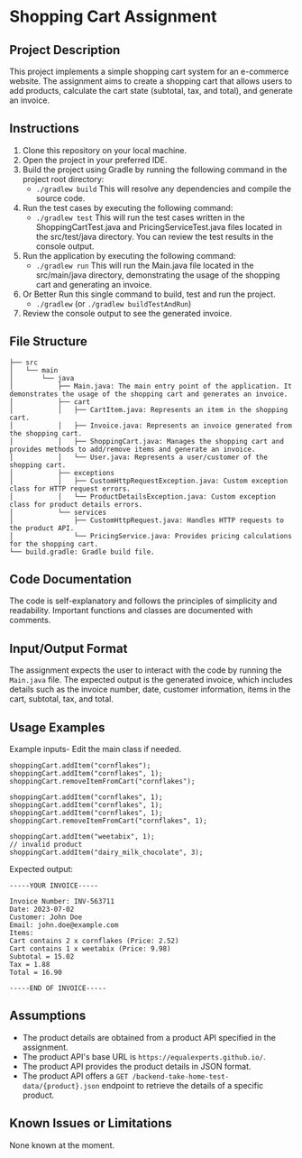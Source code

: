 # Shopping Cart Assignment

## Project Description
This project implements a simple shopping cart system for an e-commerce website. The assignment aims to create a shopping cart that allows users to add products, calculate the cart state (subtotal, tax, and total), and generate an invoice.

## Instructions
1. Clone this repository on your local machine.
2. Open the project in your preferred IDE.
3. Build the project using Gradle by running the following command in the project root directory:
   * `./gradlew build`
   This will resolve any dependencies and compile the source code.
4. Run the test cases by executing the following command:
   * `./gradlew test`
   This will run the test cases written in the ShoppingCartTest.java and PricingServiceTest.java files located in the src/test/java directory. You can review the test results in the console output.
5. Run the application by executing the following command:
   * `./gradlew run` This will run the Main.java file located in the src/main/java directory, demonstrating the usage of the shopping cart and generating an invoice.
6. Or Better Run this single command to build, test and run the project.
   *  `./gradlew` (or `./gradlew buildTestAndRun`)
7. Review the console output to see the generated invoice.


## File Structure

````
├── src
│   └── main
│       └── java
│           ├── Main.java: The main entry point of the application. It demonstrates the usage of the shopping cart and generates an invoice.
│           ├── cart
│           │   ├── CartItem.java: Represents an item in the shopping cart.
│           │   ├── Invoice.java: Represents an invoice generated from the shopping cart.
│           │   ├── ShoppingCart.java: Manages the shopping cart and provides methods to add/remove items and generate an invoice.
│           │   └── User.java: Represents a user/customer of the shopping cart.
│           ├── exceptions
│           │   ├── CustomHttpRequestException.java: Custom exception class for HTTP request errors.
│           │   └── ProductDetailsException.java: Custom exception class for product details errors.
│           └── services
│               ├── CustomHttpRequest.java: Handles HTTP requests to the product API.
│               └── PricingService.java: Provides pricing calculations for the shopping cart.
└── build.gradle: Gradle build file.
````
## Code Documentation
The code is self-explanatory and follows the principles of simplicity and readability. Important functions and classes are documented with comments.

## Input/Output Format
The assignment expects the user to interact with the code by running the `Main.java` file. The expected output is the generated invoice, which includes details such as the invoice number, date, customer information, items in the cart, subtotal, tax, and total.

## Usage Examples
Example inputs- Edit the main class if needed.
```
shoppingCart.addItem("cornflakes");
shoppingCart.addItem("cornflakes", 1);
shoppingCart.removeItemFromCart("cornflakes");

shoppingCart.addItem("cornflakes", 1);
shoppingCart.addItem("cornflakes", 1);
shoppingCart.addItem("cornflakes", 1);
shoppingCart.removeItemFromCart("cornflakes", 1);

shoppingCart.addItem("weetabix", 1);
// invalid product
shoppingCart.addItem("dairy_milk_chocolate", 3);
```

Expected output:
````
-----YOUR INVOICE-----

Invoice Number: INV-563711
Date: 2023-07-02
Customer: John Doe
Email: john.doe@example.com
Items:
Cart contains 2 x cornflakes (Price: 2.52)
Cart contains 1 x weetabix (Price: 9.98)
Subtotal = 15.02
Tax = 1.88
Total = 16.90

-----END OF INVOICE-----

````


## Assumptions
- The product details are obtained from a product API specified in the assignment.
- The product API's base URL is `https://equalexperts.github.io/`.
- The product API provides the product details in JSON format.
- The product API offers a `GET /backend-take-home-test-data/{product}.json` endpoint to retrieve the details of a specific product.

## Known Issues or Limitations
None known at the moment.

